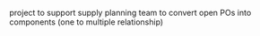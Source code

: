 project to support supply planning team to convert open POs into components (one to multiple relationship)
